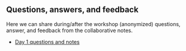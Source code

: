 ## Questions, answers, and feedback

Here we can share during/after the workshop (anonymized)
questions, answer, and feedback from the collaborative notes.

* [Day 1 questions and notes](https://github.com/coderefinery/2020-05-25-online/hackmd-day1.md)
